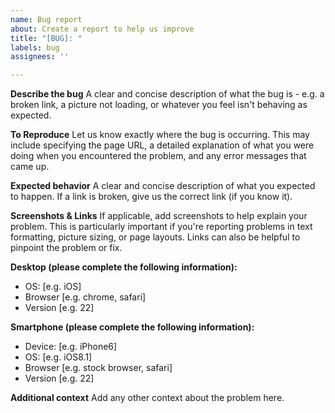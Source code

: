 ```yaml
---
name: Bug report
about: Create a report to help us improve
title: "[BUG]: "
labels: bug
assignees: ''

---
```


**Describe the bug**
A clear and concise description of what the bug is - e.g. a broken link, a picture not loading, or whatever you feel isn't behaving as expected.

**To Reproduce**
Let us know exactly where the bug is occurring. This may include specifying the page URL, a detailed explanation of what you were doing when you encountered the problem, and any error messages that came up.

**Expected behavior**
A clear and concise description of what you expected to happen. If a link is broken, give us the correct link (if you know it).

**Screenshots & Links**
If applicable, add screenshots to help explain your problem. This is particularly important if you're reporting problems in text formatting, picture sizing, or page layouts. Links can also be helpful to pinpoint the problem or fix.

**Desktop (please complete the following information):**
 - OS: [e.g. iOS]
 - Browser [e.g. chrome, safari]
 - Version [e.g. 22]

**Smartphone (please complete the following information):**
 - Device: [e.g. iPhone6]
 - OS: [e.g. iOS8.1]
 - Browser [e.g. stock browser, safari]
 - Version [e.g. 22]

**Additional context**
Add any other context about the problem here.
